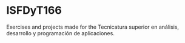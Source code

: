 # ISFDyT166
Exercises and projects made for the Tecnicatura superior en análisis, desarrollo y programación de aplicaciones. 
